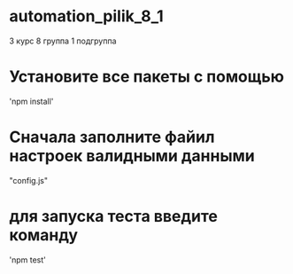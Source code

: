 # automation_pilik_8_1
3 курс 8 группа 1 подгруппа
# Установите все пакеты с помощью 
'npm install'
# Сначала заполните файил настроек валидными данными 
"config.js"
# для запуска теста введите команду 
'npm test'
